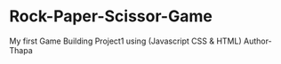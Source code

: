 # Rock-Paper-Scissor-Game
My first Game Building Project1 using (Javascript CSS &amp; HTML)
Author-Thapa
